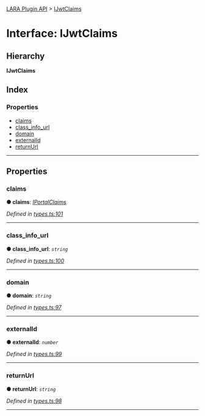 [LARA Plugin API](../README.md) > [IJwtClaims](../interfaces/ijwtclaims.md)

# Interface: IJwtClaims

## Hierarchy

**IJwtClaims**

## Index

### Properties

* [claims](ijwtclaims.md#claims)
* [class_info_url](ijwtclaims.md#class_info_url)
* [domain](ijwtclaims.md#domain)
* [externalId](ijwtclaims.md#externalid)
* [returnUrl](ijwtclaims.md#returnurl)

---

## Properties

<a id="claims"></a>

###  claims

**● claims**: *[IPortalClaims](iportalclaims.md)*

*Defined in [types.ts:101](https://github.com/concord-consortium/lara/blob/943fab34/lara-typescript/src/plugin-api/types.ts#L101)*

___
<a id="class_info_url"></a>

###  class_info_url

**● class_info_url**: *`string`*

*Defined in [types.ts:100](https://github.com/concord-consortium/lara/blob/943fab34/lara-typescript/src/plugin-api/types.ts#L100)*

___
<a id="domain"></a>

###  domain

**● domain**: *`string`*

*Defined in [types.ts:97](https://github.com/concord-consortium/lara/blob/943fab34/lara-typescript/src/plugin-api/types.ts#L97)*

___
<a id="externalid"></a>

###  externalId

**● externalId**: *`number`*

*Defined in [types.ts:99](https://github.com/concord-consortium/lara/blob/943fab34/lara-typescript/src/plugin-api/types.ts#L99)*

___
<a id="returnurl"></a>

###  returnUrl

**● returnUrl**: *`string`*

*Defined in [types.ts:98](https://github.com/concord-consortium/lara/blob/943fab34/lara-typescript/src/plugin-api/types.ts#L98)*

___

